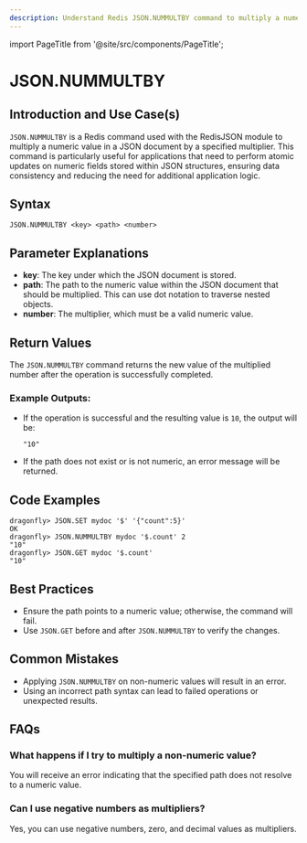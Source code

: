 ```yaml
---
description: Understand Redis JSON.NUMMULTBY command to multiply a numeric value within a JSON document.
---
```


import PageTitle from '@site/src/components/PageTitle';

# JSON.NUMMULTBY

<PageTitle title="Redis JSON.NUMMULTBY Explained (Better Than Official Docs)" />

## Introduction and Use Case(s)

`JSON.NUMMULTBY` is a Redis command used with the RedisJSON module to multiply a numeric value in a JSON document by a specified multiplier. This command is particularly useful for applications that need to perform atomic updates on numeric fields stored within JSON structures, ensuring data consistency and reducing the need for additional application logic.

## Syntax

```plaintext
JSON.NUMMULTBY <key> <path> <number>
```

## Parameter Explanations

- **key**: The key under which the JSON document is stored.
- **path**: The path to the numeric value within the JSON document that should be multiplied. This can use dot notation to traverse nested objects.
- **number**: The multiplier, which must be a valid numeric value.

## Return Values

The `JSON.NUMMULTBY` command returns the new value of the multiplied number after the operation is successfully completed.

### Example Outputs:

- If the operation is successful and the resulting value is `10`, the output will be:

  ```plaintext
  "10"
  ```

- If the path does not exist or is not numeric, an error message will be returned.

## Code Examples

```cli
dragonfly> JSON.SET mydoc '$' '{"count":5}'
OK
dragonfly> JSON.NUMMULTBY mydoc '$.count' 2
"10"
dragonfly> JSON.GET mydoc '$.count'
"10"
```

## Best Practices

- Ensure the path points to a numeric value; otherwise, the command will fail.
- Use `JSON.GET` before and after `JSON.NUMMULTBY` to verify the changes.

## Common Mistakes

- Applying `JSON.NUMMULTBY` on non-numeric values will result in an error.
- Using an incorrect path syntax can lead to failed operations or unexpected results.

## FAQs

### What happens if I try to multiply a non-numeric value?

You will receive an error indicating that the specified path does not resolve to a numeric value.

### Can I use negative numbers as multipliers?

Yes, you can use negative numbers, zero, and decimal values as multipliers.
